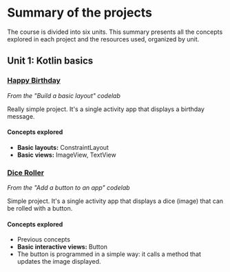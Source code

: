 # Summary of the projects

The course is divided into six units. This summary presents all the concepts explored in each project and the resources used, organized by unit.

## Unit 1: Kotlin basics

### [Happy Birthday](/HappyBirthday/)

*From the "Build a basic layout" codelab*

Really simple project. It's a single activity app that displays a birthday message.

#### Concepts explored

- **Basic layouts:** ConstraintLayout
- **Basic views:** ImageView, TextView 

### [Dice Roller](/DiceRoller/)

*From the "Add a button to an app" codelab*

Simple project. It's a single activity app that displays a dice (image) that can be rolled with a button. 

#### Concepts explored

- Previous concepts
- **Basic interactive views:** Button
- The button is programmed in a simple way: it calls a method that updates the image displayed.
